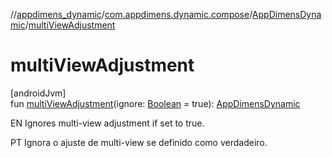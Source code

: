 //[appdimens_dynamic](../../../index.md)/[com.appdimens.dynamic.compose](../index.md)/[AppDimensDynamic](index.md)/[multiViewAdjustment](multi-view-adjustment.md)

# multiViewAdjustment

[androidJvm]\
fun [multiViewAdjustment](multi-view-adjustment.md)(ignore: [Boolean](https://kotlinlang.org/api/core/kotlin-stdlib/kotlin/-boolean/index.html) = true): [AppDimensDynamic](index.md)

EN Ignores multi-view adjustment if set to true.

PT Ignora o ajuste de multi-view se definido como verdadeiro.